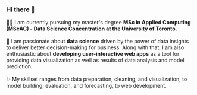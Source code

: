 ### Hi there 👋

👩‍💻 I am currently pursuing my master's degree <b>MSc in Applied Computing (MScAC) - Data Science Concentration at the University of Toronto</b>.<br><br>
🥰 I am passionate about <b>data science</b> driven by the power of data insights to deliver better decision-making for business. Along with that, I am also enthusiastic about <b>developing user-interactive web apps</b> as a tool for providing data visualization as well as results of data analysis and model prediction. <br><br>
✨ My skillset ranges from data preparation, cleaning, and visualization, to model building, evaluation, and forecasting, to web development.<br>

<!--
**yujiech00/yujiech00** is a ✨ _special_ ✨ repository because its `README.md` (this file) appears on your GitHub profile.

Here are some ideas to get you started:

- 🔭 I’m currently working on ...
- 🌱 I’m currently learning ...
- 👯 I’m looking to collaborate on ...
- 🤔 I’m looking for help with ...
- 💬 Ask me about ...
- 📫 How to reach me: ...
- 😄 Pronouns: ...
- ⚡ Fun fact: ...
-->
